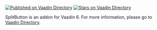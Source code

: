 [![Published on Vaadin  Directory](https://img.shields.io/badge/Vaadin%20Directory-published-00b4f0.svg)](https://vaadin.com/directory/component/splitbutton)
[![Stars on Vaadin Directory](https://img.shields.io/vaadin-directory/star/splitbutton.svg)](https://vaadin.com/directory/component/splitbutton)

SplitButton is an addon for Vaadin 6. For more information, please go to [Vaadin Directory](https://vaadin.com/directory/component/splitbutton).


